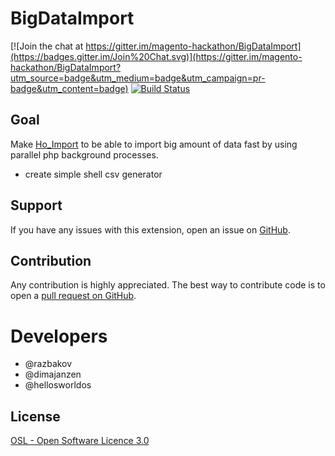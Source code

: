 # BigDataImport

[![Join the chat at https://gitter.im/magento-hackathon/BigDataImport](https://badges.gitter.im/Join%20Chat.svg)](https://gitter.im/magento-hackathon/BigDataImport?utm_source=badge&utm_medium=badge&utm_campaign=pr-badge&utm_content=badge) [![Build Status](https://travis-ci.org/magento-hackathon/BigDataImport.svg?branch=master)](https://travis-ci.org/magento-hackathon/BigDataImport) 

## Goal

Make [Ho_Import](https://github.com/ho-nl/Ho_Import) to be able to import big amount of data fast by using parallel php background processes.

- create simple shell csv generator

## Support

If you have any issues with this extension, open an issue on [GitHub](https://github.com/magento-hackathon/BigDataImport/issues).

## Contribution

Any contribution is highly appreciated. The best way to contribute code is to open a [pull request on GitHub](https://help.github.com/articles/using-pull-requests).

# Developers

* @razbakov
* @dimajanzen 
* @hellosworldos

## License

[OSL - Open Software Licence 3.0](http://opensource.org/licenses/osl-3.0.php)
